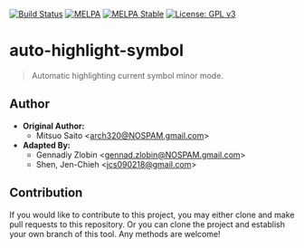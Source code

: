 [![Build Status](https://travis-ci.com/jcs-elpa/auto-rename-tag.svg?branch=master)](https://travis-ci.com/jcs-elpa/auto-rename-tag)
[![MELPA](https://melpa.org/packages/auto-highlight-symbol-badge.svg)](https://melpa.org/#/auto-highlight-symbol)
[![MELPA Stable](https://stable.melpa.org/packages/auto-highlight-symbol-badge.svg)](https://stable.melpa.org/#/auto-highlight-symbol)
[![License: GPL v3](https://img.shields.io/badge/License-GPL%20v3-blue.svg)](https://www.gnu.org/licenses/gpl-3.0)

# auto-highlight-symbol
> Automatic highlighting current symbol minor mode.

## Author

* **Original Author:** 
  - Mitsuo Saito <<arch320@NOSPAM.gmail.com>>
* **Adapted By:** 
  - Gennadiy Zlobin <<gennad.zlobin@NOSPAM.gmail.com>>
  - Shen, Jen-Chieh <<jcs090218@gmail.com>>

## Contribution

If you would like to contribute to this project, you may either
clone and make pull requests to this repository. Or you can
clone the project and establish your own branch of this tool.
Any methods are welcome!
